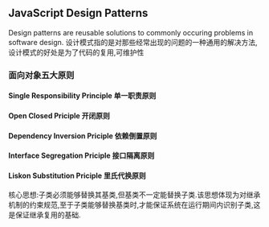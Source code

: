 ## JavaScript Design Patterns
Design patterns are reusable solutions to commonly occuring problems in software design.
设计模式指的是对那些经常出现的问题的一种通用的解决方法,设计模式的好处是为了代码的复用,可维护性

### 面向对象五大原则

#### Single Responsibility Principle 单一职责原则
#### Open Closed Priciple 开闭原则
#### Dependency Inversion Priciple 依赖倒置原则
#### Interface Segregation Priciple 接口隔离原则
#### Liskon Substitution Priciple 里氏代换原则
核心思想:子类必须能够替换其基类,但基类不一定能替换子类.该思想体现为对继承机制的约束规范,至于子类能够替换基类时,才能保证系统在运行期间内识别子类,这是保证继承复用的基础.

